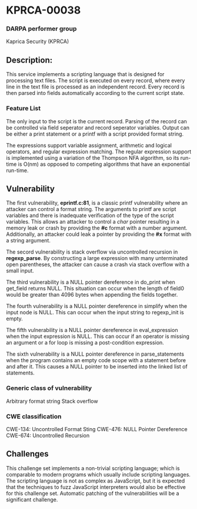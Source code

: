 # KPRCA-00038

### DARPA performer group
Kaprica Security (KPRCA)

## Description:

This service implements a scripting language that is designed for processing text files. The script is executed on every record, where every line in the text file is processed as an independent record. Every record is then parsed into fields automatically according to the current script state.

### Feature List

The only input to the script is the current record. Parsing of the record can be controlled via field seperator and record seperator variables. Output can be either a print statement or a printf with a script provided format string.

The expressions support variable assignment, arithmetic and logical operators, and regular expression matching. The regular expression support is implemented using a variation of the Thompson NFA algorithm, so its run-time is O(nm) as opposed to competing algorithms that have an exponential run-time.

## Vulnerability

The first vulnerability, **eprintf.c:81**, is a classic printf vulnerability where an attacker can control a format string. The arguments to printf are script variables and there is inadequate verification of the type of the script variables. This allows an attacker to control a *char* pointer resulting in a memory leak or crash by providing the **#c** format with a number argument. Additionally, an attacker could leak a pointer by providing the **#x** format with a string argument.

The secord vulnerability is stack overflow via uncontrolled recursion in **regexp_parse**. By constructing a large expression with many unterminated open parentheses, the attacker can cause a crash via stack overflow with a small input.

The third vulnerability is a NULL pointer dereference in do\_print when get\_field returns NULL. This situation can occur when the length of field0 would be greater than 4096 bytes when appending the fields together.

The fourth vulnerability is a NULL pointer dereference in simplify when the input node is NULL. This can occur when the input string to regexp\_init is empty.

The fifth vulnerability is a NULL pointer dereference in eval_expression when the input expression is NULL. This can occur if an operator is missing an argument or a for loop is missing a post-condition expression.

The sixth vulnerability is a NULL pointer dereference in parse_statements when the program contains an empty code scope with a statement before and after it. This causes a NULL pointer to be inserted into the linked list of statements.

### Generic class of vulnerability
Arbitrary format string
Stack overflow

### CWE classification
CWE-134: Uncontrolled Format Sting
CWE-476: NULL Pointer Dereference
CWE-674: Uncontrolled Recursion

## Challenges

This challenge set implements a non-trivial scripting language; which is comparable to modern programs which usually include scripting languages. The scripting language is not as complex as JavaScript, but it is expected that the techniques to fuzz JavaScript interpreters would also be effective for this challenge set. Automatic patching of the vulnerabilities will be a significant challenge.
